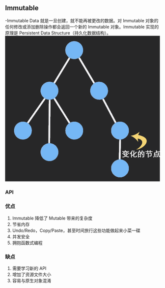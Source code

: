 ## Immutable

-Immutable Data 就是一旦创建，就不能再被更改的数据。对 Immutable 对象的任何修改或添加删除操作都会返回一个新的 Immutable 对象。Immutable 实现的原理是 Persistent Data Structure（持久化数据结构）。
![Immutable](./img/img.gif)

### API

### 优点

1.  Immutable 降低了 Mutable 带来的复杂度
2.  节省内存
3.  Undo/Redo，Copy/Paste，甚至时间旅行这些功能做起来小菜一碟
4.  并发安全
5.  拥抱函数式编程

### 缺点

1.  需要学习新的 API
2.  增加了资源文件大小
3.  容易与原生对象混淆
